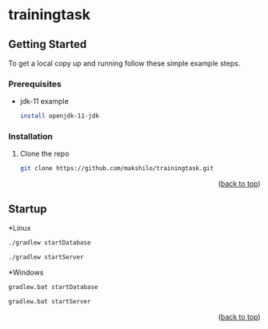 # trainingtask

<!-- GETTING STARTED -->
## Getting Started

To get a local copy up and running follow these simple example steps.

### Prerequisites

* jdk-11
example
  ```sh
  install openjdk-11-jdk
  ```

### Installation

1. Clone the repo
   ```sh
   git clone https://github.com/makshilo/trainingtask.git
   ```

<p align="right">(<a href="#top">back to top</a>)</p>

<!-- Startup -->
## Startup

*Linux
  ```sh
  ./gradlew startDatabase
  ```
  ```sh
  ./gradlew startServer
  ```
*Windows
  ```sh
  gradlew.bat startDatabase
  ```
  ```sh
  gradlew.bat startServer
  ```

<p align="right">(<a href="#top">back to top</a>)</p>

